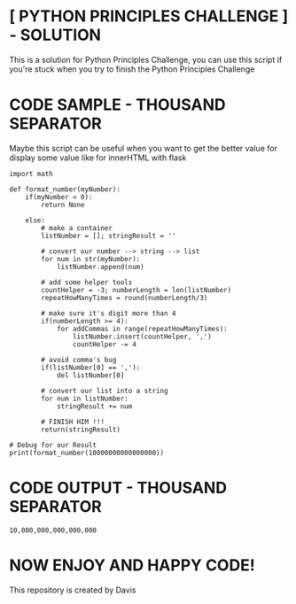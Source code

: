 # [ PYTHON PRINCIPLES CHALLENGE ] - SOLUTION

This is a solution for Python Principles Challenge,
you can use this script if you're stuck when you
try to finish the Python Principles Challenge



# CODE SAMPLE - THOUSAND SEPARATOR

Maybe this script can be useful when you
want to get the better value for display
some value like for innerHTML with flask

```
import math

def format_number(myNumber):
    if(myNumber < 0):
        return None
        
    else:
        # make a container
        listNumber = []; stringResult = ''
        
        # convert our number --> string --> list
        for num in str(myNumber):
            listNumber.append(num)
            
        # add some helper tools
        countHelper = -3; numberLength = len(listNumber)
        repeatHowManyTimes = round(numberLength/3)
        
        # make sure it's digit more than 4
        if(numberLength >= 4):
            for addCommas in range(repeatHowManyTimes):
                listNumber.insert(countHelper, ',')
                countHelper -= 4
        
        # avoid comma's bug        
        if(listNumber[0] == ','):
            del listNumber[0]
            
        # convert our list into a string
        for num in listNumber:
            stringResult += num
            
        # FINISH HIM !!!
        return(stringResult)
        
# Debug for our Result
print(format_number(10000000000000000))
```
    
# CODE OUTPUT - THOUSAND SEPARATOR
<code>10,000,000,000,000,000</code>

# NOW ENJOY AND HAPPY CODE!
This repository is created by Davis
